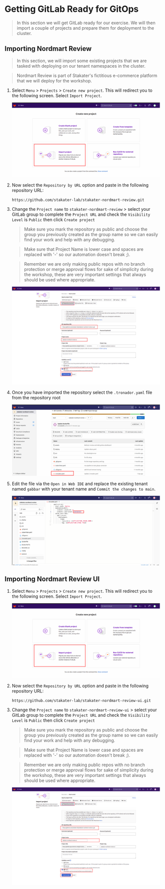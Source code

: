 # Getting GitLab Ready for GitOps
> In this section we will get GitLab ready for our exercise. We will then import a couple of projects and prepare them for deployment to the cluster.

## Importing Nordmart Review

  > In this section, we will import some existing projects that we are tasked with deploying on our tenant namespaces in the cluster.

  > Nordmart Review is part of Stakater's fictitious e-commerce platform that we will deploy for the workshop.  

1. Select `Menu` > `Projects` > `Create new project`. This will redirect you to the following screen. Select `Import Project`.

   ![create-project-home](images/create-project-home.png)

2. Now select the `Repository by URL` option and paste in the following repository URL:

    ```
    https://github.com/stakater-lab/stakater-nordmart-review.git
    ```

3. Change the `Project name` to `stakater-nordmart-review` > select your GitLab group to complete the `Project URL` and check the `Visibility Level` is `Public` then click `Create project`

   > Make sure you mark the repository as public and choose the group you previously created as the group name so we can easily find your work and help with any debugging. 
    
   > Make sure that Project Name is lower case and spaces are replaced with '-' so our automation doesn't break ;).  

   > Remember we are only making public repos with no branch protection or merge approval flows for sake of simplicity during the workshop, these are very important settings that always should be used where appropriate. 

   ![import-Nordmart-review](images/import-nordmart-review.png)

3. Once you have imported the repository select the `.tronador.yaml` file from the repository root  

   ![Tronador](images/tronador1.png)

4. Edit the file via the `Open in Web IDE` and replace the existing tenant named `gabbar` with your tenant name and `Commit the changes to main`.   

   ![Tronador](images/tronador2.png)


## Importing Nordmart Review UI 



1. Select `Menu` > `Projects` > `Create new project`. This will redirect you to the following screen. Select `Import Project`.

   ![create-project-home](images/create-project-home.png)

2. Now select the `Repository by URL` option and paste in the following repository URL:

    ```
    https://github.com/stakater-lab/stakater-nordmart-review-ui.git
    ```

3. Change the `Project name` to `stakater-nordmart-review-ui` > select your GitLab group to complete the `Project URL` and check the `Visibility Level` is `Public` then click `Create project`

   > Make sure you mark the repository as public and choose the group you previously created as the group name so we can easily find your work and help with any debugging. 
    
   > Make sure that Project Name is lower case and spaces are replaced with '-' so our automation doesn't break ;).  

   > Remember we are only making public repos with no branch protection or merge approval flows for sake of simplicity during the workshop, these are very important settings that always should be used where appropriate. 

    ![import-Nordmart-review](images/import-nordmart-review-ui.png)
